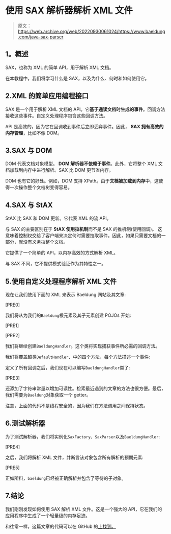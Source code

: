 # 使用 SAX 解析器解析 XML 文件

> 原文：<https://web.archive.org/web/20220930061024/https://www.baeldung.com/java-sax-parser>

## **1。概述**

SAX，也称为 XML 的简单 API，用于解析 XML 文档。

在本教程中，我们将学习什么是 SAX，以及为什么、何时和如何使用它。

## 2.XML 的简单应用编程接口

SAX 是一个用于解析 XML 文档的 API。它**基于通读文档时生成的事件**。回调方法接收这些事件。自定义处理程序包含这些回调方法。

API 是高效的，因为它在回调收到事件后立即丢弃事件。因此， **SAX 拥有高效的内存管理**，比如不像 DOM。

## 3.SAX 与 DOM

DOM 代表文档对象模型。 **DOM 解析器不依赖于事件**。此外，它将整个 XML 文档加载到内存中进行解析。SAX 比 DOM 更节省内存。

DOM 也有它的好处。例如，DOM 支持 XPath。由于**文档被加载到内存**中，这使得一次操作整个文档树变得容易。

## 4.SAX 与 StAX

StAX 比 SAX 和 DOM 更新。它代表 XML 的流 API。

与 SAX 的主要区别在于 **StAX 使用拉机制**而不是 SAX 的推机制(使用回调)。
这意味着控制权交给了客户端来决定何时需要拉取事件。因此，如果只需要文档的一部分，就没有义务拉整个文档。

它提供了一个简单的 API，以内存高效的方式解析 XML。

与 SAX 不同，它不提供模式验证作为其特性之一。

## 5.使用自定义处理程序解析 XML 文件

现在让我们使用下面的 XML 来表示 Baeldung 网站及其文章:

[PRE0]

我们将从为我们的`Baeldung`根元素及其子元素创建 POJOs 开始:

[PRE1]

[PRE2]

我们将继续创建`BaeldungHandler`。这个类将实现捕获事件所必需的回调方法。

我们将覆盖超类`DefaultHandler, `中的四个方法，每个方法描述一个事件:

定义了所有回调之后，我们现在可以编写`BaeldungHandler`类了:

[PRE3]

还添加了字符串常量以增加可读性。检索最近遇到的文章的方法也很方便。最后，我们需要为`Baeldung`对象获取一个 getter。

注意，上面的代码不是线程安全的，因为我们在方法调用之间保持状态。

## 6.测试解析器

为了测试解析器，我们将实例化`SaxFactory`、`SaxParser`以及`BaeldungHandler`:

[PRE4]

之后，我们将解析 XML 文件，并断言该对象包含所有解析的预期元素:

[PRE5]

正如所料，`baeldung`已经被正确解析并包含了等待的子对象。

## 7.结论

我们刚刚发现如何使用 SAX 解析 XML 文件。这是一个强大的 API，它在我们的应用程序中生成了一个轻量级的内存足迹。

和往常一样，这篇文章的代码可以在 GitHub 的[上找到。](https://web.archive.org/web/20220626200405/https://github.com/eugenp/tutorials/tree/master/xml)